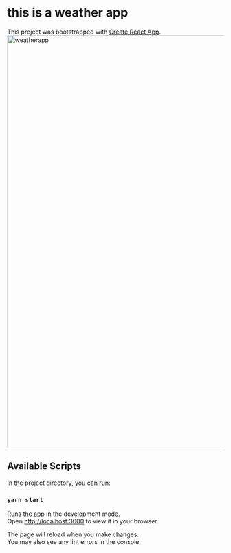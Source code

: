 # this is a weather app

This project was bootstrapped with [Create React App](https://github.com/facebook/create-react-app).
<img width="959" alt="weatherapp" src="https://github.com/Okafor-dubem/weatherapp/assets/93622341/d1a65de2-1aef-434e-8f12-1405767559c8">
## Available Scripts

In the project directory, you can run:

### `yarn start`

Runs the app in the development mode.\
Open [http://localhost:3000](http://localhost:3000) to view it in your browser.

The page will reload when you make changes.\
You may also see any lint errors in the console.


